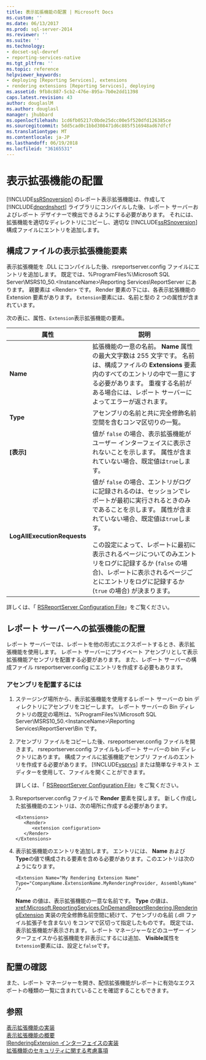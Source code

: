 ```yaml
---
title: 表示拡張機能の配置 | Microsoft Docs
ms.custom: ''
ms.date: 06/13/2017
ms.prod: sql-server-2014
ms.reviewer: ''
ms.suite: ''
ms.technology:
- docset-sql-devref
- reporting-services-native
ms.tgt_pltfrm: ''
ms.topic: reference
helpviewer_keywords:
- deploying [Reporting Services], extensions
- rendering extensions [Reporting Services], deploying
ms.assetid: 9fb8c887-5cb2-476e-895a-7b0e2dd11398
caps.latest.revision: 43
author: douglaslM
ms.author: douglasl
manager: jhubbard
ms.openlocfilehash: 1cd6fb05217c0bde25dcc00e5f520dfd126385ce
ms.sourcegitcommit: 5dd5cad0c1bbd308471d6c885f516948ad67dfcf
ms.translationtype: MT
ms.contentlocale: ja-JP
ms.lasthandoff: 06/19/2018
ms.locfileid: "36165531"
---
```

# <a name="deploying-a-rendering-extension"></a>表示拡張機能の配置
  [!INCLUDE[ssRSnoversion](../../../includes/ssrsnoversion-md.md)] のレポート表示拡張機能は、作成して [!INCLUDE[dnprdnshort](../../../includes/dnprdnshort-md.md)] ライブラリにコンパイルした後、レポート サーバーおよびレポート デザイナーで検出できるようにする必要があります。 それには、拡張機能を適切なディレクトリにコピーし、適切な [!INCLUDE[ssRSnoversion](../../../includes/ssrsnoversion-md.md)] 構成ファイルにエントリを追加します。  
  
## <a name="configuration-file-rendering-extension-element"></a>構成ファイルの表示拡張機能要素  
 表示拡張機能を .DLL にコンパイルした後、rsreportserver.config ファイルにエントリを追加します。 既定では、%ProgramFiles%\Microsoft SQL Server\MSRS10_50.\<InstanceName>\Reporting Services\ReportServer にあります。 親要素は \<Render> です。 Render 要素の下には、各表示拡張機能の Extension 要素があります。 `Extension`要素には、名前と型の 2 つの属性が含まれています。  
  
 次の表に、属性、`Extension`表示拡張機能の要素。  
  
|属性|説明|  
|---------------|-----------------|  
|**Name**|拡張機能の一意の名前。 **Name** 属性の最大文字数は 255 文字です。 名前は、構成ファイルの **Extensions** 要素内のすべてのエントリの中で一意にする必要があります。 重複する名前がある場合には、レポート サーバーによってエラーが返されます。|  
|**Type**|アセンブリの名前と共に完全修飾名前空間を含むコンマ区切りの一覧。|  
|**[表示]**|値が `false` の場合、表示拡張機能がユーザー インターフェイスに表示されないことを示します。 属性が含まれていない場合、既定値は`true`します。|  
|**LogAllExecutionRequests**|値が `false` の場合、エントリがログに記録されるのは、セッションでレポートが最初に実行されるときのみであることを示します。 属性が含まれていない場合、既定値は`true`します。<br /><br /> この設定によって、レポートに最初に表示されるページについてのみエントリをログに記録するか (`false` の場合)、レポートに表示されるページごとにエントリをログに記録するか (`true` の場合) が決まります。|  
  
 詳しくは、「 [RSReportServer Configuration File](../../report-server/rsreportserver-config-configuration-file.md)」をご覧ください。  
  
## <a name="deploying-the-extension-to-the-report-server"></a>レポート サーバーへの拡張機能の配置  
 レポート サーバーでは、レポートを他の形式にエクスポートするとき、表示拡張機能を使用します。 レポート サーバーにプライベート アセンブリとして表示拡張機能アセンブリを配置する必要があります。 また、レポート サーバーの構成ファイル rsreportserver.config にエントリを作成する必要もあります。  
  
### <a name="to-deploy-the-assembly"></a>アセンブリを配置するには  
  
1.  ステージング場所から、表示拡張機能を使用するレポート サーバーの bin ディレクトリにアセンブリをコピーします。 レポート サーバーの Bin ディレクトリの既定の場所は、%ProgramFiles%\Microsoft SQL Server\MSRS10_50.\<InstanceName>\Reporting Services\ReportServer\Bin です。  
  
2.  アセンブリ ファイルをコピーした後、rsreportserver.config ファイルを開きます。 rsreportserver.config ファイルもレポート サーバーの bin ディレクトリにあります。 構成ファイルに拡張機能アセンブリ ファイルのエントリを作成する必要があります。 [!INCLUDE[vsprvs](../../../includes/vsprvs-md.md)] または簡単なテキスト エディターを使用して、ファイルを開くことができます。  
  
     詳しくは、「 [RSReportServer Configuration File](../../report-server/rsreportserver-config-configuration-file.md)」をご覧ください。  
  
3.  Rsreportserver.config ファイルで **Render** 要素を探します。 新しく作成した拡張機能のエントリは、次の場所に作成する必要があります。  
  
    ```  
    <Extensions>  
       <Render>  
          <extension configuration>  
       </Render>  
    </Extensions>  
    ```  
  
4.  表示拡張機能のエントリを追加します。 エントリには、 **Name** および **Type**の値で構成される要素を含める必要があります。このエントリは次のようになります。  
  
    ```  
    <Extension Name="My Rendering Extension Name" Type="CompanyName.ExtensionName.MyRenderingProvider, AssemblyName" />  
    ```  
  
     **Name** の値は、表示拡張機能の一意な名前です。 **Type** の値は、<xref:Microsoft.ReportingServices.OnDemandReportRendering.IRenderingExtension> 実装の完全修飾名前空間に続けて、アセンブリの名前 (.dll ファイル拡張子を含まない) をコンマで区切って指定したものです。 既定では、表示拡張機能が表示されます。 レポート マネージャーなどのユーザー インターフェイスから拡張機能を非表示にするには追加、 **Visible**属性を`Extension`要素には、設定と`false`です。  
  
## <a name="verifying-the-deployment"></a>配置の確認  
 また、レポート マネージャーを開き、配信拡張機能がレポートに有効なエクスポートの種類の一覧に含まれていることを確認することもできます。  
  
## <a name="see-also"></a>参照  
 [表示拡張機能の実装](implementing-a-rendering-extension.md)   
 [表示拡張機能の概要](rendering-extensions-overview.md)   
 [IRenderingExtension インターフェイスの実装](implementing-the-irenderingextension-interface.md)   
 [拡張機能のセキュリティに関する考慮事項](../security-considerations-for-extensions.md)  
  
  